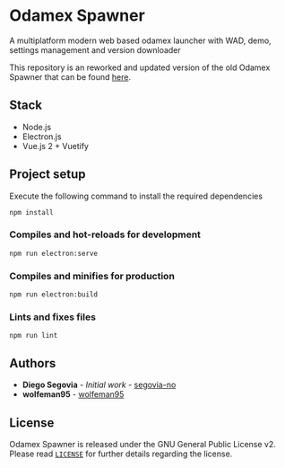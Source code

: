 # Odamex Spawner

A multiplatform modern web based odamex launcher with WAD, demo, settings management and version downloader

This repository is an reworked and updated version of the old Odamex Spawner that can be found [here](https://github.com/segovia-no/Odamex-Spawner).

## Stack
- Node.js
- Electron.js
- Vue.js 2 + Vuetify

## Project setup

Execute the following command to install the required dependencies

```
npm install
```

### Compiles and hot-reloads for development
```
npm run electron:serve
```

### Compiles and minifies for production
```
npm run electron:build
```

### Lints and fixes files
```
npm run lint
```

## Authors

* **Diego Segovia** - *Initial work* - [segovia-no](https://github.com/segovia-no)
* **wolfeman95** - [wolfeman95](https://github.com/wolfeman95)

## License
Odamex Spawner is released under the GNU General Public License v2. Please read [`LICENSE`](LICENSE) for further details regarding the license.
